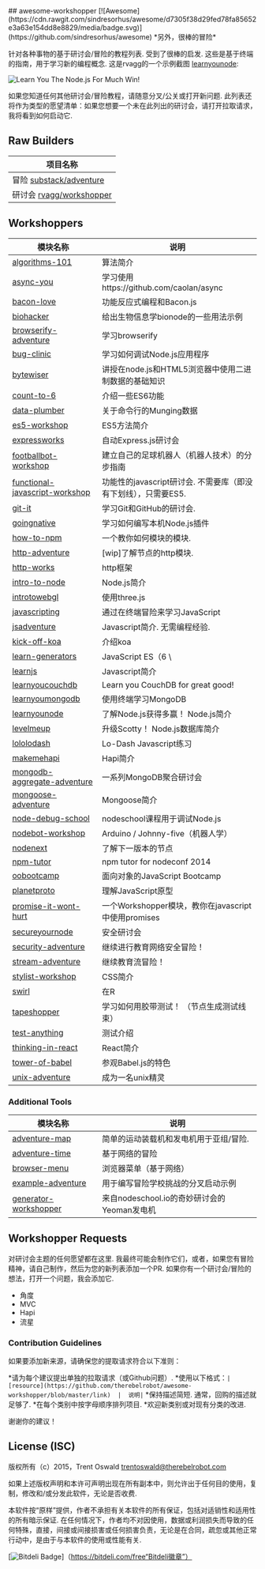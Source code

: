 <div class="github-widget" data-repo="therebelrobot/awesome-workshopper"></div>
<script async src="https://pagead2.googlesyndication.com/pagead/js/adsbygoogle.js"></script><ins class="adsbygoogle" style="display:block" data-ad-client="ca-pub-6890694312814945" data-ad-slot="5473692530" data-ad-format="auto"  data-full-width-responsive="true"></ins>
## awesome-workshopper [![Awesome](https://cdn.rawgit.com/sindresorhus/awesome/d7305f38d29fed78fa85652e3a63e154dd8e8829/media/badge.svg)](https://github.com/sindresorhus/awesome)
*另外，很棒的冒险*

 针对各种事物的基于研讨会/冒险的教程列表.  受到了很棒的启发.  这些是基于终端的指南，用于学习新的编程概念.  这是rvagg的一个示例截图 [learnyounode](https://github.com/workshopper/learnyounode):

![Learn You The Node.js For Much Win!](https://raw.github.com/rvagg/learnyounode/master/learnyounode.png)

 如果您知道任何其他研讨会/冒险教程，请随意分叉/公关或打开新问题.  此列表还将作为类型的愿望清单：如果您想要一个未在此列出的研讨会，请打开拉取请求，我将看到如何启动它. 

## Raw Builders
 |  项目名称|
| ------------- |
 |  冒险 [substack/adventure](https://github.com/substack/adventure)|
 |  研讨会 [rvagg/workshopper](https://github.com/workshopper/workshopper) |

## Workshoppers
 |  模块名称|  说明|
| ------------- | ------------- |
| [algorithms-101](https://github.com/linclark/algorithms-101)  |  算法简介|
| [async-you](https://github.com/bulkan/async-you)  |  学习使用https://github.com/caolan/async |
| [bacon-love](https://github.com/mikaelbr/bacon-love)  |  功能反应式编程和Bacon.js |
| [biohacker](https://github.com/bionode/biohacker)  |  给出生物信息学bionode的一些用法示例
| [browserify-adventure](https://github.com/substack/browserify-adventure)  |  学习browserify |
| [bug-clinic](https://github.com/othiym23/bug-clinic)  |  学习如何调试Node.js应用程序
| [bytewiser](https://github.com/maxogden/bytewiser)  |  讲授在node.js和HTML5浏览器中使用二进制数据的基础知识
| [count-to-6](https://github.com/domenic/count-to-6)  |  介绍一些ES6功能|
| [data-plumber](https://github.com/maxogden/data-plumber)  |  关于命令行的Munging数据|
| [es5-workshop](https://github.com/timoxley/es5-workshop)  |  ES5方法简介|
| [expressworks](https://github.com/azat-co/expressworks)  |  自动Express.js研讨会|
| [footballbot-workshop](https://github.com/alanshaw/footballbot-workshop)  |  建立自己的足球机器人（机器人技术）的分步指南|
| [functional-javascript-workshop](https://github.com/timoxley/functional-javascript-workshop)  |  功能性的javascript研讨会.  不需要库（即没有下划线），只需要ES5.  |
| [git-it](https://github.com/jlord/git-it)  |  学习Git和GitHub的研讨会.  |
| [goingnative](https://github.com/workshopper/goingnative)  |  学习如何编写本机Node.js插件|
| [how-to-npm](https://github.com/npm/how-to-npm)  |  一个教你如何模块的模块.  |
| [http-adventure](https://github.com/yoshuawuyts/http-adventure)  |  [wip]了解节点的http模块.  |
| [http-works](https://github.com/Raynos/http-works)  |  http框架|
| [intro-to-node](https://github.com/sherodtaylor/intro-to-node)  |  Node.js简介|
| [introtowebgl](https://github.com/alexmackey/IntroToWebGLWithThreeJS)  |  使用three.js |来介绍WebGL
| [javascripting](https://github.com/sethvincent/javascripting)  |  通过在终端冒险来学习JavaScript
| [jsadventure](https://github.com/mk30/jsadventure)  |  Javascript简介.  无需编程经验.  |
| [kick-off-koa](https://github.com/koajs/kick-off-koa)  |  介绍koa |
| [learn-generators](https://github.com/isRuslan/learn-generators)  |  JavaScript ES（6 \ | 2015）生成器讲师.  在实践中学习.  ：金属：|
| [learnjs](https://github.com/mikeal/learnjs)  |  Javascript简介|
| [learnyoucouchdb](https://github.com/robertkowalski/learnyoucouchdb) | Learn you CouchDB for great good! |
| [learnyoumongodb](https://github.com/braz/learnyoumongodb)  |  使用终端学习MongoDB |
| [learnyounode](https://github.com/workshopper/learnyounode)  |  了解Node.js获得多赢！  Node.js简介|
| [levelmeup](https://github.com/workshopper/levelmeup)  |  升级Scotty！  Node.js数据库简介|
| [lololodash](https://github.com/mdunisch/lololodash)  |  Lo-Dash Javascript练习|
| [makemehapi](https://github.com/nvcexploder/makemehapi)  |  Hapi简介|
| [mongodb-aggregate-adventure](https://github.com/braz/mongodb-aggregate-adventure)  |  一系列MongoDB聚合研讨会|
| [mongoose-adventure](https://github.com/wearefractal/mongoose-adventure)  |  Mongoose简介|
| [node-debug-school](https://github.com/joyent/node-debug-school)  |  nodeschool课程用于调试Node.js |
| [nodebot-workshop](https://github.com/tableflip/nodebot-workshop)  |  Arduino / Johnny-five（机器人学）|
| [nodenext](https://github.com/geek/nodenext)  |  了解下一版本的节点|
| [npm-tutor](https://github.com/timoxley/npm-tutor)  |  npm tutor for nodeconf 2014 |
| [oobootcamp](https://github.com/winsonwq/OOBootcamp.js)  |  面向对象的JavaScript Bootcamp |
| [planetproto](https://github.com/sporto/planetproto)  |  理解JavaScript原型|
| [promise-it-wont-hurt](https://github.com/stevekane/promise-it-wont-hurt)  |  一个Workshopper模块，教你在javascript中使用promises |
| [secureyournode](https://github.com/someoneweird/secureyournode)  |  安全研讨会|
| [security-adventure](https://github.com/toolness/security-adventure)  |  继续进行教育网络安全冒险！  |
| [stream-adventure](https://github.com/substack/stream-adventure)  |  继续教育流冒险！  |
| [stylist-workshop](https://github.com/alanshaw/stylist)  |  CSS简介|
| [swirl](https://github.com/swirldev/swirl)  |  在R |中学习统计计算和图形编程语言R.
| [tapeshopper](https://github.com/tomgco/tapeshopper)  |  学习如何用胶带测试！  （节点生成测试线束）|
| [test-anything](https://github.com/finnp/test-anything)  |  测试介绍|
| [thinking-in-react](https://github.com/asbjornenge/thinking-in-react)  |  React简介|
| [tower-of-babel](https://github.com/yosuke-furukawa/tower-of-babel)  |  参观Babel.js的特色
| [unix-adventure](https://github.com/substack/unix-adventure)  |  成为一名unix精灵|

### Additional Tools
 |  模块名称|  说明|
| ------------- | ------------- |
| [adventure-map](https://github.com/timoxley/adventure-map)  |  简单的运动装载机和发电机用于亚组/冒险.  |
| [adventure-time](https://github.com/maxogden/adventure-time)  |  基于网络的冒险|
| [browser-menu](https://www.npmjs.com/package/browser-menu)  |  浏览器菜单（基于网络）|
| [example-adventure](https://github.com/substack/example-adventure)  |  用于编写冒险学校挑战的分叉启动示例|
| [generator-workshopper](https://github.com/mindcookin/generator-workshopper)  |  来自nodeschool.io的奇妙研讨会的Yeoman发电机

## Workshopper Requests
 对研讨会主题的任何愿望都在这里.  我最终可能会制作它们，或者，如果您有冒险精神，请自己制作，然后为您的新列表添加一个PR.  如果你有一个研讨会/冒险的想法，打开一个问题，我会添加它.

- 角度
-  MVC
- Hapi
- 流星

### Contribution Guidelines
如果要添加新来源，请确保您的提取请求符合以下准则：

*请为每个建议提出单独的拉取请求（或Github问题）.
*使用以下格式：`| [resource](https://github.com/therebelrobot/awesome-workshopper/blob/master/link)  |  说明|`
 *保持描述简短.  通常，回购的描述就足够了.
*在每个类别中按字母顺序排列项目.
*欢迎新类别或对现有分类的改进.

谢谢你的建议！

## License (ISC)

版权所有（c）2015，Trent Oswald <trentoswald@therebelrobot.com>

如果上述版权声明和本许可声明出现在所有副本中，则允许出于任何目的使用，复制，修改和/或分发此软件，无论是否收费.

 本软件按“原样”提供，作者不承担有关本软件的所有保证，包括对适销性和适用性的所有暗示保证.  在任何情况下，作者均不对因使用，数据或利润损失而导致的任何特殊，直接，间接或间接损害或任何损害负责，无论是在合同，疏忽或其他正常行动中，是由于与本软件的使用或性能有关.


[![Bitdeli Badge](https://d2weczhvl823v0.cloudfront.net/therebelrobot/awesome-workshopper/trend.png)]（https://bitdeli.com/free“Bitdeli徽章”）
